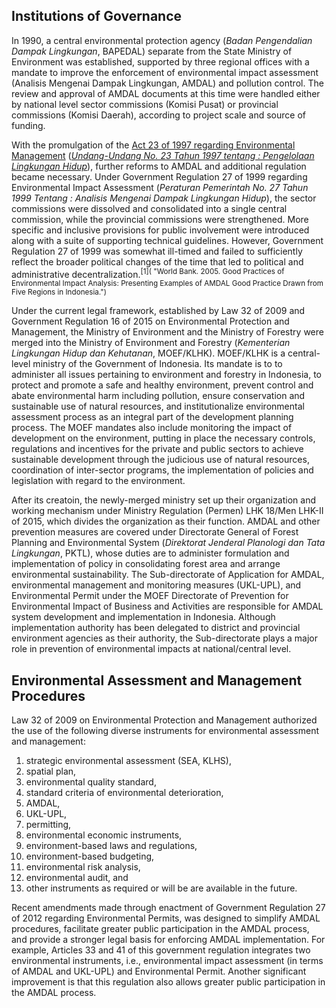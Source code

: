## Institutions of Governance

In 1990, a central environmental protection agency (_Badan Pengendalian Dampak Lingkungan_, BAPEDAL) separate from the State Ministry of Environment was established, supported by three regional offices with a mandate to improve the enforcement of environmental impact assessment (Analisis Mengenai Dampak Lingkungan, AMDAL) and pollution control. The review and approval of AMDAL documents at this time were handled either by national level sector commissions (Komisi Pusat) or provincial commissions (Komisi Daerah), according to project scale and source of funding.

With the promulgation of the [Act 23 of 1997 regarding Environmental Management](http://www.vertic.org/media/National%20Legislation/Indonesia/ID_Law_Environmental_Management.pdf) (_[Undang-Undang No. 23 Tahun 1997 tentang : Pengelolaan Lingkungan Hidup](http://www.dpr.go.id/dokjdih/document/uu/UU_2007_23.pdf)_), further reforms to AMDAL and additional regulation became necessary. Under Government Regulation 27 of 1999 regarding Environmental Impact Assessment (_Peraturan Pemerintah No. 27 Tahun 1999 Tentang : Analisis Mengenai Dampak Lingkungan Hidup_), the sector commissions were dissolved and consolidated into a single central commission, while the provincial commissions were strengthened. More specific and inclusive provisions for public involvement were introduced along with a suite of supporting technical guidelines. However, Government Regulation 27 of 1999 was somewhat ill-timed and failed to sufficiently reflect the broader political changes of the time that led to political and administrative decentralization.<sup>[1]( "World Bank. 2005. Good Practices of Environmental Impact Analysis: Presenting Examples of AMDAL Good Practice Drawn from Five Regions in Indonesia.")</sup>

Under the current legal framework, established by Law 32 of 2009 and Government Regulation 16 of 2015 on Environmental Protection and Management, the Ministry of Environment and the Ministry of Forestry were merged into the Ministry of Environment and Forestry (_Kementerian Lingkungan Hidup dan Kehutanan_, MOEF/KLHK). MOEF/KLHK is a central-level ministry of the Government of Indonesia. Its mandate is to to administer all issues pertaining to environment and forestry in Indonesia, to protect and promote a safe and healthy environment, prevent control and abate environmental harm including pollution, ensure conservation and sustainable use of natural resources, and institutionalize environmental assessment process as an integral part of the development planning process. The MOEF mandates also include monitoring the impact of development on the environment, putting in place the necessary controls, regulations and incentives for the private and public sectors to achieve sustainable development through the judicious use of natural resources, coordination of inter-sector programs, the implementation of policies and legislation with regard to the environment.

After its creatoin, the newly-merged ministry set up their organization and working mechanism under Ministry Regulation (Permen) LHK 18/Men LHK-II of 2015, which divides the organization as their function. AMDAL and other prevention measures are covered under Directorate General of Forest Planning and Environmental System (_Direktorat Jenderal Planologi dan Tata Lingkungan_, PKTL), whose duties are to administer formulation and implementation of policy in consolidating forest area and arrange environmental sustainability. The Sub-directorate of Application for AMDAL, environmental management and monitoring measures (UKL-UPL), and Environmental Permit under the MOEF Directorate of Prevention for Environmental Impact of Business and Activities are responsible for AMDAL system development and implementation in Indonesia. Although implementation authority has been delegated to district and provincial environment agencies as their authority, the Sub-directorate plays a major role in prevention of environmental impacts at national/central level.


## Environmental Assessment and Management Procedures


Law 32 of 2009 on Environmental Protection and Management authorized the use of the following diverse instruments for environmental assessment and management:

1.	strategic environmental assessment (SEA, KLHS),
1.	spatial plan,
1.	environmental quality standard,
1.	standard criteria of environmental deterioration,
1.	AMDAL,
1.	UKL-UPL,
1.	permitting,
1.	environmental economic instruments,
1.	environment-based laws and regulations,
1.	environment-based budgeting,
1.	environmental risk analysis,
1.	environmental audit, and 
1.	other instruments as required or will be are available in the future.

Recent amendments made through enactment of Government Regulation 27 of 2012 regarding Environmental Permits, was designed to simplify AMDAL procedures, facilitate greater public participation in the AMDAL process, and provide a stronger legal basis for enforcing AMDAL implementation. For example, Articles 33 and 41 of this government regulation integrates two environmental instruments, i.e., environmental impact assessment (in terms of AMDAL and UKL-UPL) and Environmental Permit. Another significant improvement is that this regulation also allows greater public participation in the AMDAL process.

